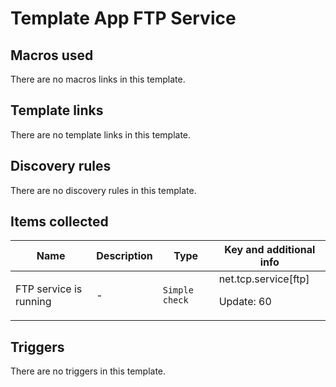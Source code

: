 # Template App FTP Service

## Macros used

There are no macros links in this template.

## Template links

There are no template links in this template.

## Discovery rules

There are no discovery rules in this template.

## Items collected

|Name|Description|Type|Key and additional info|
|----|-----------|----|----|
|FTP service is running|<p>-</p>|`Simple check`|net.tcp.service[ftp]<p>Update: 60</p>|
## Triggers

There are no triggers in this template.

